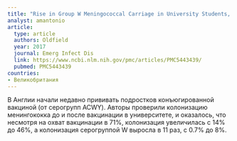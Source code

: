 ```yaml
---
title: "Rise in Group W Meningococcal Carriage in University Students, United Kingdom"
analyst: amantonio
article:
  type: article
  authors: Oldfield
  year: 2017
  journal: Emerg Infect Dis
  link: https://www.ncbi.nlm.nih.gov/pmc/articles/PMC5443439/
  pubmed: PMC5443439
countries:
- Великобритания
---
```


В Англии начали недавно прививать подростков конъюгированной вакциной (от серогрупп ACWY). Авторы проверили колонизацию менингококка до и после вакцинации в университете, и оказалось, что несмотря на охват вакцинации в 71%, колонизация увеличилась с 14% до 46%, а колонизация серогруппой W выросла в 11 раз, с 0.7% до 8%.
